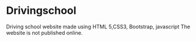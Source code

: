# Drivingschool
Driving school website made using HTML 5,CSS3, Bootstrap, javascript
The website is not published online.
